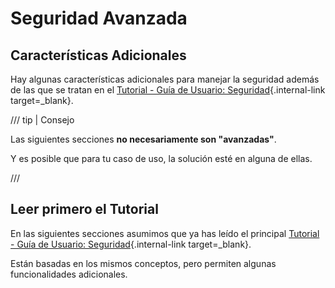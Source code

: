 # Seguridad Avanzada

## Características Adicionales

Hay algunas características adicionales para manejar la seguridad además de las que se tratan en el [Tutorial - Guía de Usuario: Seguridad](../../tutorial/security/index.md){.internal-link target=_blank}.

/// tip | Consejo

Las siguientes secciones **no necesariamente son "avanzadas"**.

Y es posible que para tu caso de uso, la solución esté en alguna de ellas.

///

## Leer primero el Tutorial

En las siguientes secciones asumimos que ya has leído el principal [Tutorial - Guía de Usuario: Seguridad](../../tutorial/security/index.md){.internal-link target=_blank}.

Están basadas en los mismos conceptos, pero permiten algunas funcionalidades adicionales.
